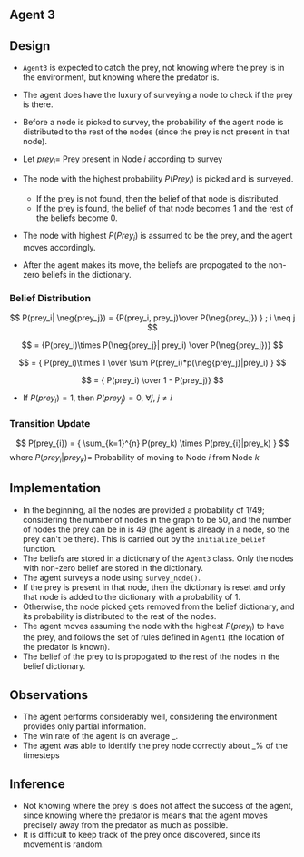 ## Agent 3

## Design

- `Agent3` is expected to catch the prey, not knowing where the prey is in the environment, but knowing where the predator is.
  
- The agent does have the luxury of surveying a node to check if the prey is there.

  
- Before a node is picked to survey, the probability of the agent node is distributed to the rest of the nodes (since the prey is not present in that node). 
  
- Let ${prey_i} =$ Prey present in Node $i$ according to survey
  
- The node with the highest probability $P(Prey_i)$ is picked and is surveyed.
    - If the prey is not found, then the belief of that node is distributed.
    - If the prey is found, the belief of that node becomes 1 and the rest of the beliefs become 0.


- The node with highest $P(Prey_i)$ is assumed to be the prey, and the agent moves accordingly.
- After the agent makes its move, the beliefs are propogated to the non-zero beliefs in the dictionary.

### Belief Distribution
$$ 
    P(prey_i| \neg{prey_j}) = {P(prey_i, prey_j)\over P(\neg{prey_j}) }
    ; i \neq j
$$
 
$$ 
    = {P(prey_i)\times P(\neg{prey_j}| prey_i) \over P(\neg{prey_j})}
$$

$$
    = {
        P(prey_i)\times 1 \over 
        \sum P(prey_i)*p(\neg{prey_j}|prey_i)
    }
$$

$$
    = { P(prey_i) \over 1 - P(prey_j)}
$$

- If $P(prey_i) = 1$, then $P(prey_j) = 0$, $\forall j$, ${j \neq i }$

### Transition Update

$$
    P(prey_{i}) = {
        \sum_{k=1}^{n} P(prey_k) \times P(prey_{i}|prey_k)
    }
$$
where $P(prey_i|prey_k) =$ Probability of moving to Node $i$ from Node $k$

## Implementation

- In the beginning, all the nodes are provided a probability of 1/49; considering the number of nodes in the graph to be 50, and the number of nodes the prey can be in is 49 (the agent is already in a node, so the prey can't be there). This is carried out by the `initialize_belief` function.
- The beliefs are stored in a dictionary of the `Agent3` class. Only the nodes with non-zero belief are stored in the dictionary.
- The agent surveys a node using `survey_node()`.
- If the prey is present in that node, then the dictionary is reset and only that node is added to the dictionary with a probability of 1.
- Otherwise, the node picked gets removed from the belief dictionary, and its probability is distributed to the rest of the nodes.
- The agent moves assuming the node with the highest $P(prey_i)$ to have the prey, and follows the set of rules defined in `Agent1` (the location of the predator is known).
- The belief of the prey to is propogated to the rest of the nodes in the belief dictionary.

## Observations

- The agent performs considerably well, considering the environment provides only partial information.
- The win rate of the agent is on average _.
- The agent was able to identify the prey node correctly about _% of the timesteps

## Inference

- Not knowing where the prey is does not affect the success of the agent, since knowing where the predator is means that the agent moves precisely away from the predator as much as possible.
- It is difficult to keep track of the prey once discovered, since its movement is random.